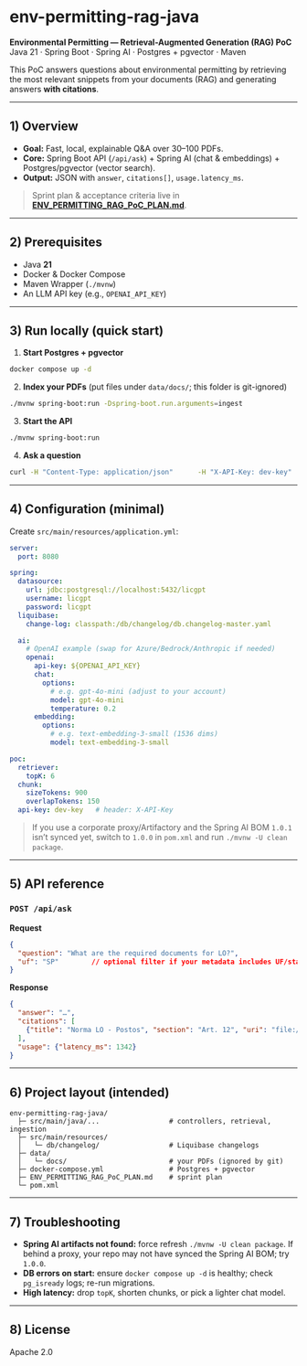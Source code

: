 # env-permitting-rag-java

**Environmental Permitting — Retrieval-Augmented Generation (RAG) PoC**  
Java 21 · Spring Boot · Spring AI · Postgres + pgvector · Maven

This PoC answers questions about environmental permitting by retrieving the most relevant snippets from your documents (RAG) and generating answers **with citations**.

---

## 1) Overview

- **Goal:** Fast, local, explainable Q&A over 30–100 PDFs.
- **Core:** Spring Boot API (`/api/ask`) + Spring AI (chat & embeddings) + Postgres/pgvector (vector search).
- **Output:** JSON with `answer`, `citations[]`, `usage.latency_ms`.

> Sprint plan & acceptance criteria live in **[ENV_PERMITTING_RAG_PoC_PLAN.md](ENV_PERMITTING_RAG_PoC_PLAN.md)**.

---

## 2) Prerequisites

- Java **21**
- Docker & Docker Compose
- Maven Wrapper (`./mvnw`)
- An LLM API key (e.g., `OPENAI_API_KEY`)

---

## 3) Run locally (quick start)

1) **Start Postgres + pgvector**
```bash
docker compose up -d
```

2) **Index your PDFs** (put files under `data/docs/`; this folder is git-ignored)
```bash
./mvnw spring-boot:run -Dspring-boot.run.arguments=ingest
```

3) **Start the API**
```bash
./mvnw spring-boot:run
```

4) **Ask a question**
```bash
curl -H "Content-Type: application/json"      -H "X-API-Key: dev-key"      -d '{"question":"What documents are required for a gas station operating permit in SP?"}'      http://localhost:8080/api/ask
```

---

## 4) Configuration (minimal)

Create `src/main/resources/application.yml`:

```yaml
server:
  port: 8080

spring:
  datasource:
    url: jdbc:postgresql://localhost:5432/licgpt
    username: licgpt
    password: licgpt
  liquibase:
    change-log: classpath:/db/changelog/db.changelog-master.yaml

  ai:
    # OpenAI example (swap for Azure/Bedrock/Anthropic if needed)
    openai:
      api-key: ${OPENAI_API_KEY}
      chat:
        options:
          # e.g. gpt-4o-mini (adjust to your account)
          model: gpt-4o-mini
          temperature: 0.2
      embedding:
        options:
          # e.g. text-embedding-3-small (1536 dims)
          model: text-embedding-3-small

poc:
  retriever:
    topK: 6
  chunk:
    sizeTokens: 900
    overlapTokens: 150
  api-key: dev-key   # header: X-API-Key
```

> If you use a corporate proxy/Artifactory and the Spring AI BOM `1.0.1` isn’t synced yet, switch to `1.0.0` in `pom.xml` and run `./mvnw -U clean package`.

---

## 5) API reference

### `POST /api/ask`
**Request**
```json
{
  "question": "What are the required documents for LO?",
  "uf": "SP"        // optional filter if your metadata includes UF/state
}
```

**Response**
```json
{
  "answer": "…",
  "citations": [
    {"title": "Norma LO - Postos", "section": "Art. 12", "uri": "file://data/docs/norma.pdf#p=12"}
  ],
  "usage": {"latency_ms": 1342}
}
```

---

## 6) Project layout (intended)

```
env-permitting-rag-java/
  ├─ src/main/java/...                 # controllers, retrieval, ingestion
  ├─ src/main/resources/
  │   └─ db/changelog/                 # Liquibase changelogs
  ├─ data/
  │   └─ docs/                         # your PDFs (ignored by git)
  ├─ docker-compose.yml                # Postgres + pgvector
  ├─ ENV_PERMITTING_RAG_PoC_PLAN.md    # sprint plan
  └─ pom.xml
```

---

## 7) Troubleshooting

- **Spring AI artifacts not found:** force refresh `./mvnw -U clean package`. If behind a proxy, your repo may not have synced the Spring AI BOM; try `1.0.0`.
- **DB errors on start:** ensure `docker compose up -d` is healthy; check `pg_isready` logs; re-run migrations.
- **High latency:** drop `topK`, shorten chunks, or pick a lighter chat model.

---

## 8) License

Apache 2.0